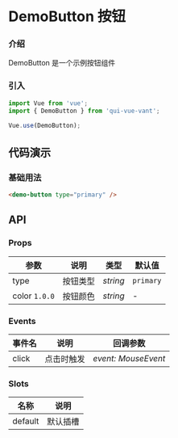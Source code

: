 # DemoButton 按钮

### 介绍

DemoButton 是一个示例按钮组件

### 引入

```js
import Vue from 'vue';
import { DemoButton } from 'qui-vue-vant';

Vue.use(DemoButton);
```

## 代码演示

### 基础用法

```html
<demo-button type="primary" />
```

## API

### Props

| 参数          | 说明     | 类型     | 默认值    |
| ------------- | -------- | -------- | --------- |
| type          | 按钮类型 | _string_ | `primary` |
| color `1.0.0` | 按钮颜色 | _string_ | -         |

### Events

| 事件名 | 说明       | 回调参数            |
| ------ | ---------- | ------------------- |
| click  | 点击时触发 | _event: MouseEvent_ |

### Slots

| 名称    | 说明     |
| ------- | -------- |
| default | 默认插槽 |
